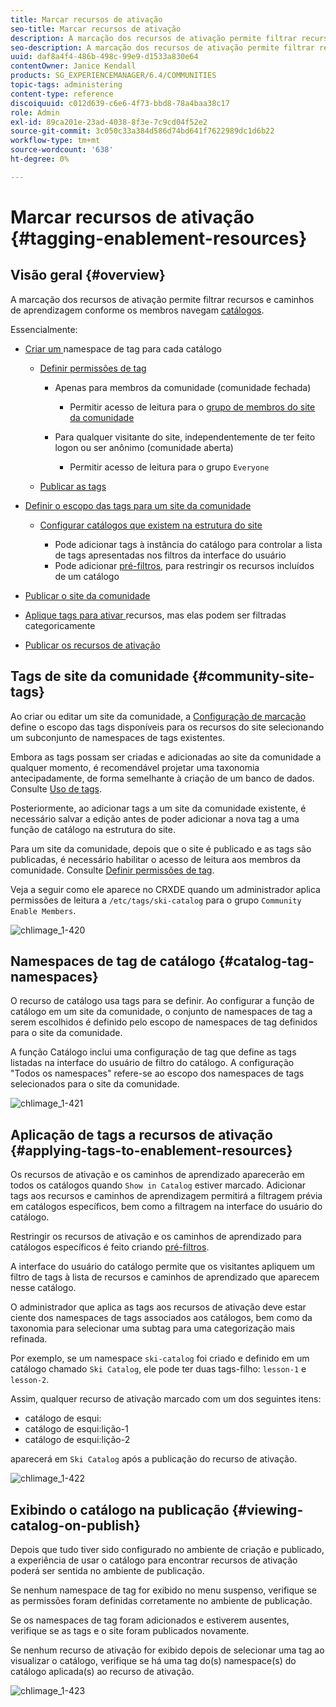 ```yaml
---
title: Marcar recursos de ativação
seo-title: Marcar recursos de ativação
description: A marcação dos recursos de ativação permite filtrar recursos e caminhos de aprendizagem à medida que os membros navegam por catálogos
seo-description: A marcação dos recursos de ativação permite filtrar recursos e caminhos de aprendizagem à medida que os membros navegam por catálogos
uuid: daf8a4f4-486b-498c-99e9-d1533a830e64
contentOwner: Janice Kendall
products: SG_EXPERIENCEMANAGER/6.4/COMMUNITIES
topic-tags: administering
content-type: reference
discoiquuid: c012d639-c6e6-4f73-bbd8-78a4baa38c17
role: Admin
exl-id: 89ca201e-23ad-4038-8f3e-7c9cd04f52e2
source-git-commit: 3c050c33a384d586d74bd641f7622989dc1d6b22
workflow-type: tm+mt
source-wordcount: '638'
ht-degree: 0%

---
```


# Marcar recursos de ativação {#tagging-enablement-resources}

## Visão geral {#overview}

A marcação dos recursos de ativação permite filtrar recursos e caminhos de aprendizagem conforme os membros navegam [catálogos](functions.md#catalog-function).

Essencialmente:

* [Criar um ](../../help/sites-administering/tags.md#creating-a-namespace) namespace de tag para cada catálogo

   * [Definir permissões de tag](../../help/sites-administering/tags.md#setting-tag-permissions)

      * Apenas para membros da comunidade (comunidade fechada)

         * Permitir acesso de leitura para o [grupo de membros do site da comunidade](users.md#publish-group-roles)
      * Para qualquer visitante do site, independentemente de ter feito logon ou ser anônimo (comunidade aberta)

         * Permitir acesso de leitura para o grupo `Everyone`
   * [Publicar as tags](../../help/sites-administering/tags.md#publishing-tags)



* [Definir o escopo das tags para um site da comunidade](sites-console.md#tagging)

   * [Configurar catálogos que existem na estrutura do site](functions.md#catalog-function)

      * Pode adicionar tags à instância do catálogo para controlar a lista de tags apresentadas nos filtros da interface do usuário
      * Pode adicionar [pré-filtros](catalog-developer-essentials.md#pre-filters), para restringir os recursos incluídos de um catálogo

* [Publicar o site da comunidade](sites-console.md#publishing-the-site)
* [Aplique tags para ativar ](resources.md#create-a-resource) recursos, mas elas podem ser filtradas categoricamente
* [Publicar os recursos de ativação](resources.md#publish)

## Tags de site da comunidade {#community-site-tags}

Ao criar ou editar um site da comunidade, a [Configuração de marcação](sites-console.md#tagging) define o escopo das tags disponíveis para os recursos do site selecionando um subconjunto de namespaces de tags existentes.

Embora as tags possam ser criadas e adicionadas ao site da comunidade a qualquer momento, é recomendável projetar uma taxonomia antecipadamente, de forma semelhante à criação de um banco de dados. Consulte [Uso de tags](../../help/sites-authoring/tags.md).

Posteriormente, ao adicionar tags a um site da comunidade existente, é necessário salvar a edição antes de poder adicionar a nova tag a uma função de catálogo na estrutura do site.

Para um site da comunidade, depois que o site é publicado e as tags são publicadas, é necessário habilitar o acesso de leitura aos membros da comunidade. Consulte [Definir permissões de tag](../../help/sites-administering/tags.md#setting-tag-permissions).

Veja a seguir como ele aparece no CRXDE quando um administrador aplica permissões de leitura a `/etc/tags/ski-catalog` para o grupo `Community Enable Members`.

![chlimage_1-420](assets/chlimage_1-420.png)

## Namespaces de tag de catálogo {#catalog-tag-namespaces}

O recurso de catálogo usa tags para se definir. Ao configurar a função de catálogo em um site da comunidade, o conjunto de namespaces de tag a serem escolhidos é definido pelo escopo de namespaces de tag definidos para o site da comunidade.

A função Catálogo inclui uma configuração de tag que define as tags listadas na interface do usuário de filtro do catálogo. A configuração &quot;Todos os namespaces&quot; refere-se ao escopo dos namespaces de tags selecionados para o site da comunidade.

![chlimage_1-421](assets/chlimage_1-421.png)

## Aplicação de tags a recursos de ativação {#applying-tags-to-enablement-resources}

Os recursos de ativação e os caminhos de aprendizado aparecerão em todos os catálogos quando `Show in Catalog` estiver marcado. Adicionar tags aos recursos e caminhos de aprendizagem permitirá a filtragem prévia em catálogos específicos, bem como a filtragem na interface do usuário do catálogo.

Restringir os recursos de ativação e os caminhos de aprendizado para catálogos específicos é feito criando [pré-filtros](catalog-developer-essentials.md#pre-filters).

A interface do usuário do catálogo permite que os visitantes apliquem um filtro de tags à lista de recursos e caminhos de aprendizado que aparecem nesse catálogo.

O administrador que aplica as tags aos recursos de ativação deve estar ciente dos namespaces de tags associados aos catálogos, bem como da taxonomia para selecionar uma subtag para uma categorização mais refinada.

Por exemplo, se um namespace `ski-catalog` foi criado e definido em um catálogo chamado `Ski Catalog`, ele pode ter duas tags-filho: `lesson-1` e `lesson-2`.

Assim, qualquer recurso de ativação marcado com um dos seguintes itens:

* catálogo de esqui:
* catálogo de esqui:lição-1
* catálogo de esqui:lição-2

aparecerá em `Ski Catalog` após a publicação do recurso de ativação.

![chlimage_1-422](assets/chlimage_1-422.png)

## Exibindo o catálogo na publicação {#viewing-catalog-on-publish}

Depois que tudo tiver sido configurado no ambiente de criação e publicado, a experiência de usar o catálogo para encontrar recursos de ativação poderá ser sentida no ambiente de publicação.

Se nenhum namespace de tag for exibido no menu suspenso, verifique se as permissões foram definidas corretamente no ambiente de publicação.

Se os namespaces de tag foram adicionados e estiverem ausentes, verifique se as tags e o site foram publicados novamente.

Se nenhum recurso de ativação for exibido depois de selecionar uma tag ao visualizar o catálogo, verifique se há uma tag do(s) namespace(s) do catálogo aplicada(s) ao recurso de ativação.

![chlimage_1-423](assets/chlimage_1-423.png)
